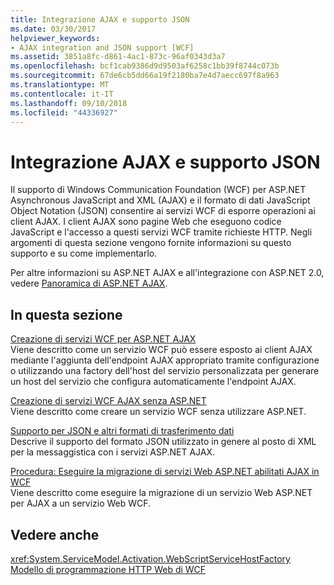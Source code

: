 ```yaml
---
title: Integrazione AJAX e supporto JSON
ms.date: 03/30/2017
helpviewer_keywords:
- AJAX integration and JSON support [WCF]
ms.assetid: 3851a8fc-d861-4ac1-873c-96af0343d3a7
ms.openlocfilehash: bcf1cab9386d9d9503af6258c1bb39f8744c073b
ms.sourcegitcommit: 67de6cb5dd66a19f2180ba7e4d7aecc697f8a963
ms.translationtype: MT
ms.contentlocale: it-IT
ms.lasthandoff: 09/10/2018
ms.locfileid: "44336927"
---
```

# <a name="ajax-integration-and-json-support"></a>Integrazione AJAX e supporto JSON
Il supporto di Windows Communication Foundation (WCF) per ASP.NET Asynchronous JavaScript and XML (AJAX) e il formato di dati JavaScript Object Notation (JSON) consentire ai servizi WCF di esporre operazioni ai client AJAX. I client AJAX sono pagine Web che eseguono codice JavaScript e l'accesso a questi servizi WCF tramite richieste HTTP. Negli argomenti di questa sezione vengono fornite informazioni su questo supporto e su come implementarlo.  
  
 Per altre informazioni su ASP.NET AJAX e all'integrazione con ASP.NET 2.0, vedere [Panoramica di ASP.NET AJAX](https://go.microsoft.com/fwlink/?LinkId=96725).  
  
## <a name="in-this-section"></a>In questa sezione  
 [Creazione di servizi WCF per ASP.NET AJAX](../../../../docs/framework/wcf/feature-details/creating-wcf-services-for-aspnet-ajax.md)  
 Viene descritto come un servizio WCF può essere esposto ai client AJAX mediante l'aggiunta dell'endpoint AJAX appropriato tramite configurazione o utilizzando una factory dell'host del servizio personalizzata per generare un host del servizio che configura automaticamente l'endpoint AJAX.  
  
 [Creazione di servizi WCF AJAX senza ASP.NET](../../../../docs/framework/wcf/feature-details/creating-wcf-ajax-services-without-aspnet.md)  
 Viene descritto come creare un servizio WCF senza utilizzare ASP.NET.  
  
 [Supporto per JSON e altri formati di trasferimento dati](../../../../docs/framework/wcf/feature-details/support-for-json-and-other-data-transfer-formats.md)  
 Descrive il supporto del formato JSON utilizzato in genere al posto di XML per la messaggistica con i servizi ASP.NET AJAX.  
  
 [Procedura: Eseguire la migrazione di servizi Web ASP.NET abilitati AJAX in WCF](../../../../docs/framework/wcf/feature-details/how-to-migrate-ajax-enabled-aspnet-web-services-to-wcf.md)  
 Viene descritto come eseguire la migrazione di un servizio Web ASP.NET per AJAX a un servizio Web WCF.  
  
## <a name="see-also"></a>Vedere anche  
 <xref:System.ServiceModel.Activation.WebScriptServiceHostFactory>  
 [Modello di programmazione HTTP Web di WCF](../../../../docs/framework/wcf/feature-details/wcf-web-http-programming-model.md)
